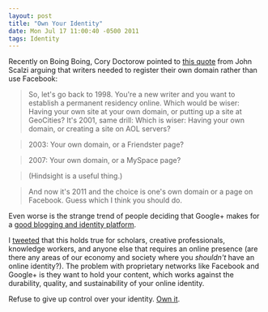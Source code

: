 ```yaml
---
layout: post
title: "Own Your Identity"
date: Mon Jul 17 11:00:40 -0500 2011
tags: Identity
---
```


Recently on Boing Boing, Cory Doctorow pointed to [this quote](http://boingboing.net/2011/06/29/why-writers-should-h.html) from John Scalzi arguing that writers needed to register their own domain rather than use Facebook:

> So, let's go back to 1998. You're a new writer and you want to establish a permanent residency online. Which would be wiser: Having your own site at your own domain, or putting up a site at GeoCities?
It's 2001, same drill: Which is wiser: Having your own domain, or creating a site on AOL servers?

> 2003: Your own domain, or a Friendster page?

> 2007: Your own domain, or a MySpace page?

> (Hindsight is a useful thing.)

> And now it's 2011 and the choice is one's own domain or a page on Facebook. Guess which I think you should do.

Even worse is the strange trend of people deciding that Google+ makes for a [good blogging and identity platform](http://marshallk.com/why-ill-never-redirect-my-personal-blog-to-google-plus).

I [tweeted](https://twitter.com/#!/jaheppler/status/86110158928887808) that this holds true for scholars, creative professionals, knowledge workers, and anyone else that requires an online presence (are there any areas of our economy and society where you *shouldn't* have an online identity?). The problem with proprietary networks like Facebook and Google+ is they want to hold your content, which works against the durability, quality, and sustainability of your online identity.

Refuse to give up control over your identity. [Own it](http://www.marco.org/2011/07/11/own-your-identity).
